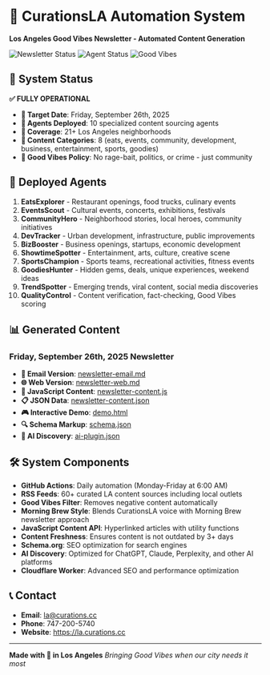 # 🌴 CurationsLA Automation System

**Los Angeles Good Vibes Newsletter - Automated Content Generation**

![Newsletter Status](https://img.shields.io/badge/Newsletter-Friday_Generated-success)
![Agent Status](https://img.shields.io/badge/Agents-10_Deployed-active)
![Good Vibes](https://img.shields.io/badge/Good_Vibes-Guaranteed-brightgreen)

## 🚀 System Status

**✅ FULLY OPERATIONAL**
- **📅 Target Date**: Friday, September 26th, 2025
- **🤖 Agents Deployed**: 10 specialized content sourcing agents
- **📍 Coverage**: 21+ Los Angeles neighborhoods
- **📰 Content Categories**: 8 (eats, events, community, development, business, entertainment, sports, goodies)
- **💜 Good Vibes Policy**: No rage-bait, politics, or crime - just community

## 🤖 Deployed Agents

1. **EatsExplorer** - Restaurant openings, food trucks, culinary events
2. **EventsScout** - Cultural events, concerts, exhibitions, festivals  
3. **CommunityHero** - Neighborhood stories, local heroes, community initiatives
4. **DevTracker** - Urban development, infrastructure, public improvements
5. **BizBooster** - Business openings, startups, economic development
6. **ShowtimeSpotter** - Entertainment, arts, culture, creative scene
7. **SportsChampion** - Sports teams, recreational activities, fitness events
8. **GoodiesHunter** - Hidden gems, deals, unique experiences, weekend ideas
9. **TrendSpotter** - Emerging trends, viral content, social media discoveries
10. **QualityControl** - Content verification, fact-checking, Good Vibes scoring

## 📊 Generated Content

### Friday, September 26th, 2025 Newsletter
- **📧 Email Version**: [newsletter-email.md](output/2025-09-26/newsletter-email.md)
- **🌐 Web Version**: [newsletter-web.md](output/2025-09-26/newsletter-web.md)
- **📄 JavaScript Content**: [newsletter-content.js](output/2025-09-26/newsletter-content.js)
- **📋 JSON Data**: [newsletter-content.json](output/2025-09-26/newsletter-content.json)
- **🎮 Interactive Demo**: [demo.html](output/2025-09-26/demo.html)
- **🔍 Schema Markup**: [schema.json](output/2025-09-26/schema.json)
- **🤖 AI Discovery**: [ai-plugin.json](output/2025-09-26/ai-plugin.json)

## 🛠️ System Components

- **GitHub Actions**: Daily automation (Monday-Friday at 6:00 AM)
- **RSS Feeds**: 60+ curated LA content sources including local outlets
- **Good Vibes Filter**: Removes negative content automatically
- **Morning Brew Style**: Blends CurationsLA voice with Morning Brew newsletter approach
- **JavaScript Content API**: Hyperlinked articles with utility functions
- **Content Freshness**: Ensures content is not outdated by 3+ days
- **Schema.org**: SEO optimization for search engines
- **AI Discovery**: Optimized for ChatGPT, Claude, Perplexity, and other AI platforms
- **Cloudflare Worker**: Advanced SEO and performance optimization

## 📞 Contact

- **Email**: la@curations.cc
- **Phone**: 747-200-5740
- **Website**: https://la.curations.cc

---

**Made with 💜 in Los Angeles**
*Bringing Good Vibes when our city needs it most*